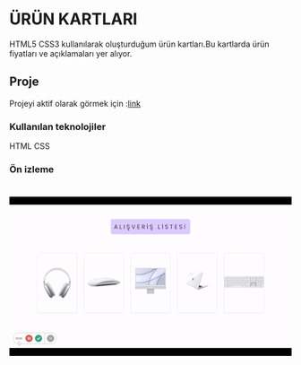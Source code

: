 
# ÜRÜN KARTLARI

HTML5 CSS3 kullanılarak oluşturduğum ürün kartları.Bu kartlarda ürün fiyatları ve açıklamaları yer alıyor.

## Proje 

Projeyi aktif olarak görmek için :[link ](https://sevimaydin.github.io/urun-kartlar/)


### Kullanılan teknolojiler

HTML CSS 

### Ön izleme
![](  ekran.gif )
=======


